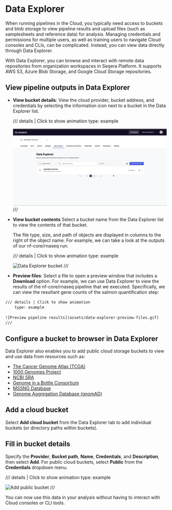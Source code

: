 # Data Explorer

When running pipelines in the Cloud, you typically need access to buckets and blob storage to view pipeline results and upload files (such as samplesheets and reference data) for analysis. Managing credentials and permissions for multiple users, as well as training users to navigate Cloud consoles and CLIs, can be complicated. Instead, you can view data directly through Data Explorer.

With Data Explorer, you can browse and interact with remote data repositories from organization workspaces in Seqera Platform. It supports AWS S3, Azure Blob Storage, and Google Cloud Storage repositories.

## View pipeline outputs in Data Explorer

  - **View bucket details**:
    View the cloud provider, bucket address, and credentials by selecting the information icon next to a bucket in the Data Explorer list.


    /// details | Click to show animation
        type: example

    ![Bucket details](assets/data-explorer-view-details.gif)
    ///

  - **View bucket contents**
    Select a bucket name from the Data Explorer list to view the contents of that bucket. 
    
    The file type, size, and path of objects are displayed in columns to the right of the object name. For example, we can take a look at the outputs of our nf-core/rnaseq run.

    /// details | Click to show animation
        type: example
    
    ![Data Explorer bucket](assets/sp-cloud-data-explorer.gif)
    ///

   - **Preview files**: 
    Select a file to open a preview window that includes a **Download** option. For example, we can use Data Explorer to view the results of the nf-core/rnaseq pipeline that we executed. Specifically, we can view the resultant gene counts of the salmon quantification step:



    /// details | Click to show animation
        type: example

    ![Preview pipeline results](assets/data-explorer-preview-files.gif)
    ///

## Configure a bucket to browser in Data Explorer

Data Explorer also enables you to add public cloud storage buckets to view and use data from resources such as:

- [The Cancer Genome Atlas (TCGA)](https://registry.opendata.aws/tcga/)
- [1000 Genomes Project](https://registry.opendata.aws/1000-genomes/)
- [NCBI SRA](https://registry.opendata.aws/ncbi-sra/)
- [Genome in a Bottle Consortium](https://docs.opendata.aws/giab/readme.html)
- [MSSNG Database](https://cloud.google.com/life-sciences/docs/resources/public-datasets/mssng)
- [Genome Aggregation Database (gnomAD)](https://cloud.google.com/life-sciences/docs/resources/public-datasets/gnomad) 

## Add a cloud bucket

Select **Add cloud bucket** from the Data Explorer tab to add individual buckets (or directory paths within buckets). 

## Fill in bucket details

Specify the **Provider**, **Bucket path**, **Name**, **Credentials**, and **Description**, then select **Add**. For public cloud buckets, select **Public** from the **Credentials** dropdown menu.


  /// details | Click to show animation
      type: example

  ![Add public bucket](assets/data-explorer-add-bucket.gif)
  ///

You can now use this data in your analysis without having to interact with Cloud consoles or CLI tools. 
